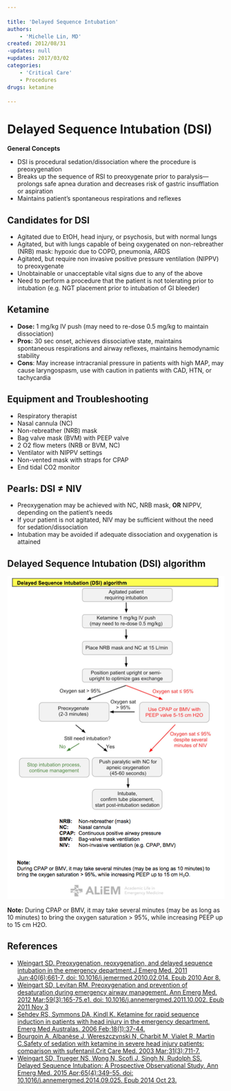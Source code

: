 ```yaml
---

title: 'Delayed Sequence Intubation'
authors:
    - 'Michelle Lin, MD'
created: 2012/08/31
-updates: null
+updates: 2017/03/02
categories:
    - 'Critical Care'
    - Procedures
drugs: ketamine

---
```




# Delayed Sequence Intubation (DSI)

**General Concepts**

-   DSI is procedural sedation/dissociation where the procedure is preoxygenation
-   Breaks up the sequence of RSI to preoxygenate prior to paralysis—prolongs safe apnea duration and decreases risk of gastric insufflation or aspiration
-   Maintains patient’s spontaneous respirations and reflexes

## Candidates for DSI

-   Agitated due to EtOH, head injury, or psychosis, but with normal lungs
-   Agitated, but with lungs capable of being oxygenated on non-rebreather (NRB) mask: hypoxic due to COPD, pneumonia, ARDS
-   Agitated, but require non invasive positive pressure ventilation (NIPPV) to preoxygenate
-   Unobtainable or unacceptable vital signs due to any of the above
-   Need to perform a procedure that the patient is not tolerating prior to intubation (e.g. NGT placement prior to intubation of GI bleeder)

## Ketamine

-   **Dose:** 1 mg/kg IV push (may need to re-dose 0.5 mg/kg to maintain dissociation)
-   **Pros:** 30 sec onset, achieves dissociative state, maintains spontaneous respirations and airway reflexes, maintains hemodynamic stability
-   **Cons**: May increase intracranial pressure in patients with high MAP, may cause laryngospasm, use with caution in patients with CAD, HTN, or tachycardia

## Equipment and Troubleshooting

-   Respiratory therapist
-   Nasal cannula (NC)
-   Non-rebreather (NRB) mask
-   Bag valve mask (BVM) with PEEP valve
-   2 O2 flow meters (NRB or BVM, NC)
-   Ventilator with NIPPV settings
-   Non-vented mask with straps for CPAP
-   End tidal CO2 monitor

## Pearls: DSI ≠ NIV 

-   Preoxygenation may be achieved with NC, NRB mask, **OR** NIPPV, depending on the patient’s needs
-   If your patient is not agitated, NIV may be sufficient without the need for sedation/dissociation
-   Intubation may be avoided if adequate dissociation and oxygenation is attained

## Delayed Sequence Intubation (DSI) algorithm

![](image-1.png)

**Note:** During CPAP or BMV, it may take several minutes (may be as long as 10 minutes) to bring the oxygen saturation &gt; 95%, while increasing PEEP up to 15 cm H2O.

## References

-   [Weingart SD. Preoxygenation, reoxygenation, and delayed sequence intubation in the emergency department.J Emerg Med. 2011 Jun;40(6):661-7. doi: 10.1016/j.jemermed.2010.02.014. Epub 2010 Apr 8.](https://www.ncbi.nlm.nih.gov/pubmed/?term=20378297)
-   [Weingart SD, Levitan RM. Preoxygenation and prevention of desaturation during emergency airway management. Ann Emerg Med. 2012 Mar;59(3):165-75.e1. doi: 10.1016/j.annemergmed.2011.10.002. Epub 2011 Nov 3](https://www.ncbi.nlm.nih.gov/pubmed/?term=22050948)
-   [Sehdev RS, Symmons DA, Kindl K. Ketamine for rapid sequence induction in patients with head injury in the emergency department. Emerg Med Australas. 2006 Feb;18(1):37-44.](https://www.ncbi.nlm.nih.gov/pubmed/?term=16454773)
-   [Bourgoin A, Albanèse J, Wereszczynski N, Charbit M, Vialet R, Martin C.Safety of sedation with ketamine in severe head injury patients: comparison with sufentanil.Crit Care Med. 2003 Mar;31(3):711-7.](https://www.ncbi.nlm.nih.gov/pubmed/?term=12626974)
-   [Weingart SD, Trueger NS, Wong N, Scofi J, Singh N, Rudolph SS. Delayed Sequence Intubation: A Prospective Observational Study. Ann Emerg Med. 2015 Apr;65(4):349-55. doi: 10.1016/j.annemergmed.2014.09.025. Epub 2014 Oct 23.](https://www.ncbi.nlm.nih.gov/pubmed/25447559) 

